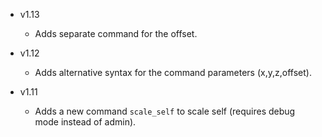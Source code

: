 - v1.13
  - Adds separate command for the offset.

- v1.12
  - Adds alternative syntax for the command parameters (x,y,z,offset).

- v1.11
  - Adds a new command `scale_self` to scale self (requires debug mode instead of admin).
